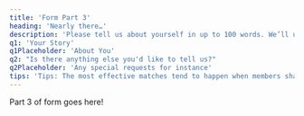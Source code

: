 ```yaml
---
title: 'Form Part 3'
heading: 'Nearly there…'
description: 'Please tell us about yourself in up to 100 words. We’ll use your story (bio) to match you up with a reading partner. We’ll also use it when we introduce you to your reading partner.'
q1: 'Your Story'
q1Placeholder: 'About You'
q2: "Is there anything else you'd like to tell us?"
q2Placeholder: 'Any special requests for instance'
tips: 'Tips: The most effective matches tend to happen when members share bios that are open and interesting, share a touch of quirkiness, and feel light-hearted in spirit. Consider describing the things you’re passionate about. It’s helpful to share your interests and what you do in your spare time. Try to avoid overused phrases e.g. easy-going. Instead, consider what makes you special ☺'
---
```


Part 3 of form goes here!
